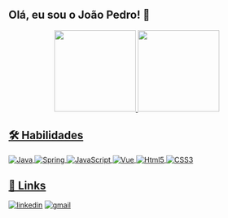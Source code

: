 ## Olá, eu sou o João Pedro! 👋
<div align="center">
  <a href="https://github.com/Jotape-M">
  <img height="160em" src="https://github-readme-stats.vercel.app/api?username=Jotape-M&show_icons=true&theme=dark&include_all_commits=true&count_private=true"/>
  <img height="160em" src="https://github-readme-stats.vercel.app/api/top-langs/?username=Jotape-M&layout=compact&langs_count=7&theme=dark"/>
</div>

## 🛠 Habilidades

<div style="display: inline_block">
    <img align="center"  alt="Java" src="https://img.shields.io/badge/Java-ED8B00?style=for-the-badge&logo=java&logoColor=white"/>
    <img align="center"  alt="Spring" src="https://img.shields.io/badge/Spring-6DB33F?style=for-the-badge&logo=spring&logoColor=white"/>
    <img align="center"  alt="JavaScript" src="https://img.shields.io/badge/JavaScript-323330?style=for-the-badge&logo=javascript&logoColor=F7DF1E"/>
    <img align="center"  alt="Vue" src="https://img.shields.io/badge/Vue.js-35495E?style=for-the-badge&logo=vue.js&logoColor=4FC08D"/>
    <img align="center"  alt="Html5" src="https://img.shields.io/badge/HTML5-E34F26?style=for-the-badge&logo=html5&logoColor=white"/>
    <img align="center"  alt="CSS3" src="https://img.shields.io/badge/CSS3-1572B6?style=for-the-badge&logo=css3&logoColor=white"/>
</div>

## 🔗 Links

[![linkedin](https://img.shields.io/badge/linkedin-0A66C2?style=for-the-badge&logo=linkedin&logoColor=white)](https://www.linkedin.com/in/joão-pedro-moreira-a202a4211/)
[![gmail](https://img.shields.io/badge/Gmail-D14836?style=for-the-badge&logo=gmail&logoColor=white)](joaopedro.m2507@gmail.com)
